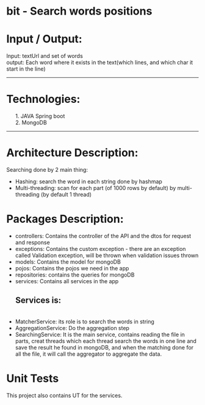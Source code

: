 ﻿# bit - Search words positions

# Input / Output:
Input: textUrl and set of words <br/>
output: Each word where it exists in the text(which lines, and which char it start in the line)
<hr/>

# Technologies:
<ul>
<div>1. JAVA Spring boot</div>
<div>2. MongoDB</div>
</ul>
<hr/>

# Architecture Description:
Searching done by 2 main thing: 
<ul>
<li>Hashing: search the word in each string done by hashmap</li>
<li>Multi-threading: scan for each part (of 1000 rows by default) by multi-threading (by default 1 thread)</li>
</ul>

# Packages Description: <br/>
<ul>
<li>controllers: Contains the controller of the API and the dtos for request and response</li>
<li>exceptions: Contains the custom exception - there are an exception called Validation exception, will be thrown when validation issues thrown </li>
<li>models: Contains the model for mongoDB</li>
<li>pojos: Contains the pojos we need in the app</li>
<li>repositories: contains the queries for mongoDB</li>
<li>services: Contains all services in the app</li>
<h2>Services is: </h2><br/>
<li>MatcherService: its role is to search the words in string</li>
<li>AggregationService: Do the aggregation step</li>
<li>
SearchingService: It is the main service, contains reading the file in parts, creat threads which each thread 
search the words in one line and save the result he found in mongoDB, and when the matching done for all 
the file, it will call the aggregator to aggregate the data.
</li>
</ul>

# Unit Tests
This project also contains UT for the services.
